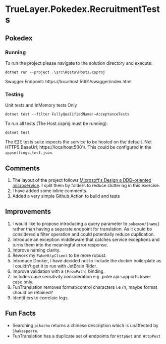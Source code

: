 # TrueLayer.Pokedex.RecruitmentTests

## Pokedex

### Running
To run the project please navigate to the solution directory and execute:
```
dotnet run --project .\src\Hosts\Hosts.csproj
```

Swagger Endpoint: https://localhost:5001/swagger/index.html

### Testing

Unit tests and InMemory tests Only
```
dotnet test --filter FullyQualifiedName!~AcceptanceTests
```
To run all tests (The Host.csproj must be running):
```
dotnet test
```

The E2E tests suite expects the service to be hosted on the default .Net HTTPS BaseUrl; https://localhost:5001/. This could be configured in the `appsettings.test.json`.

## Comments

1. The layout of the project follows [Microsoft's Design a DDD-oriented microservice](https://docs.microsoft.com/en-us/dotnet/architecture/microservices/microservice-ddd-cqrs-patterns/ddd-oriented-microservice). I split them by folders to reduce cluttering in this exercise.
2. I have added some inline comments.
3. Added a very simple Github Action to build and tests

## Improvements

1. I would like to propose introducing a query parameter to `pokemon/{name}` rather than having a separate endpoint for translation. As it could be considered a filter operation and could potentially reduce duplication.
2. Introduce an exception middleware that catches service exceptions and turns them into the meaningful error response.
3. Improve naming clarity.
4. Rework my `FakeHttpClient` to be more robust.
5. Introduce Docker, I have decided not to include the docker boilerplate as I couldn't get it to run with JetBrain Rider.
6. Improve validation with a `[FromPath]` binding.
7. Includes case sensitivity consideration e.g. poke api supports lower case only.
8. FunTranslation removes format/control characters i.e /n, maybe format should be retained?
9. Identifiers to correlate logs.

## Fun Facts
* Searching `pikachu` returns a chinese description which is unaffected by `Shakespeare`.
* FunTranslation has a duplicate set of endpoints for `HttpGet` and `HttpPost`
